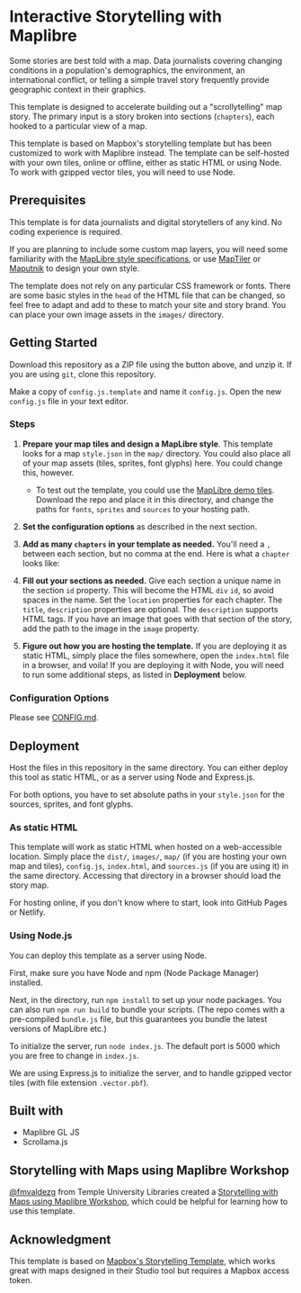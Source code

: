 # Interactive Storytelling with Maplibre
Some stories are best told with a map. Data journalists covering changing conditions in a population's demographics, the environment, an international conflict, or telling a simple travel story frequently provide geographic context in their graphics.

This template is designed to accelerate building out a "scrollytelling" map story. The primary input is a story broken into sections (`chapters`), each hooked to a particular view of a map.

This template is based on Mapbox's storytelling template but has been customized to work with Maplibre instead. The template can be self-hosted with your own tiles, online or offline, either as static HTML or using Node. To work with gzipped vector tiles, you will need to use Node.

## Prerequisites
This template is for data journalists and digital storytellers of any kind. No coding experience is required. 

If you are planning to include some custom map layers, you will need some familiarity with the [MapLibre style specifications](https://maplibre.org/maplibre-gl-js-docs/style-spec/), or use [MapTiler](https://www.maptiler.com/) or [Maputnik](https://github.com/maputnik) to design your own style.

The template does not rely on any particular CSS framework or fonts. There are some basic styles in the `head` of the HTML file that can be changed, so feel free to adapt and add to these to match your site and story brand. You can place your own image assets in the `images/` directory.

## Getting Started

Download this repository as a ZIP file using the button above, and unzip it. If you are using `git`, clone this repository.

Make a copy of `config.js.template` and name it `config.js`. Open the new `config.js` file in your text editor.

### Steps

1. **Prepare your map tiles and design a MapLibre style**. This template looks for a map `style.json` in the `map/` directory. You could also place all of your map assets (tiles, sprites, font glyphs) here. You could change this, however. 

   * To test out the template, you could use the [MapLibre demo tiles](https://github.com/maplibre/demotiles). Download the repo and place it in this directory, and change the paths for `fonts`, `sprites` and `sources` to your hosting path.

2. **Set the configuration options** as described in the next section. 

3. **Add as many `chapters` in your template as needed.** You'll need a `,` between each section, but no comma at the end. Here is what a `chapter` looks like:

4. **Fill out your sections as needed.**  Give each section a unique name in the section `id` property. This will become the HTML `div` `id`, so avoid spaces in the name. Set the `location` properties for each chapter. The `title`, `description` properties are optional. The `description` supports HTML tags. If you have an image that goes with that section of the story, add the path to the image in the `image` property.

5. **Figure out how you are hosting the template.** If you are deploying it as static HTML, simply place the files somewhere, open the `index.html` file in a browser, and voila! If you are deploying it with Node, you will need to run some additional steps, as listed in **Deployment** below.

### Configuration Options

Please see [CONFIG.md](CONFIG.md).

## Deployment

Host the files in this repository in the same directory. You can either deploy this tool as static HTML, or as a server using Node and Express.js.

For both options, you have to set absolute paths in your `style.json` for the sources, sprites, and font glyphs. 

### As static HTML

This template will work as static HTML when hosted on a web-accessible location. Simply place the `dist/`, `images/`, `map/` (if you are hosting your own map and tiles), `config.js`, `index.html`, and `sources.js` (if you are using it) in the same directory. Accessing that directory in a browser should load the story map.

For hosting online, if you don't know where to start, look into GitHub Pages or Netlify.

### Using Node.js

You can deploy this template as a server using Node. 

First, make sure you have Node and npm (Node Package Manager) installed.

Next, in the directory, run `npm install` to set up your node packages. You can also run `npm run build` to bundle your scripts. (The repo comes with a pre-compiled `bundle.js` file, but this guarantees you bundle the latest versions of MapLibre etc.)

To initialize the server, run `node index.js`. The default port is 5000 which you are free to change in `index.js`.

We are using Express.js to initialize the server, and to handle gzipped vector tiles (with file extension `.vector.pbf`).

## Built with

- Maplibre GL JS
- Scrollama.js

## Storytelling with Maps using Maplibre Workshop

[@fmvaldezg](https://github.com/fmvaldezg) from Temple University Libraries created a [Storytelling with Maps using Maplibre Workshop](https://github.com/fmvaldezg/storytelling_maplibre_workshop), which could be helpful for learning how to use this template.

## Acknowledgment

This template is based on [Mapbox's Storytelling Template](https://github.com/mapbox/storytelling), which works great with maps designed in their Studio tool but requires a Mapbox access token.